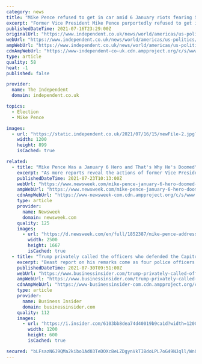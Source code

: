 ```yaml
---
category: news
title: "Mike Pence refused to get in car amid 6 January riots fearing Secret Service ‘conspiracy’, reports claim"
excerpt: "Former Vice President Mike Pence purportedly refused to get into a vehicle with secret service agents amid the 6 January riots out of fear there was a “conspiracy” to “vindicate the ..."
publishedDateTime: 2021-07-16T23:29:00Z
originalUrl: "https://www.independent.co.uk/news/world/americas/us-politics/mike-pence-coup-book-claims-b1885449.html"
webUrl: "https://www.independent.co.uk/news/world/americas/us-politics/mike-pence-coup-book-claims-b1885449.html"
ampWebUrl: "https://www.independent.co.uk/news/world/americas/us-politics/mike-pence-coup-book-claims-b1885449.html"
cdnAmpWebUrl: "https://www-independent-co-uk.cdn.ampproject.org/c/s/www.independent.co.uk/news/world/americas/us-politics/mike-pence-coup-book-claims-b1885449.html"
type: article
quality: 58
heat: -1
published: false

provider:
  name: The Independent
  domain: independent.co.uk

topics:
  - Election
  - Mike Pence

images:
  - url: "https://static.independent.co.uk/2021/07/16/15/newFile-2.jpg?width=1200&auto=webp&quality=75"
    width: 1200
    height: 899
    isCached: true

related:
  - title: "Mike Pence Was a January 6 Hero and That's Why He's Doomed"
    excerpt: "As more reports reveal the actions of former Vice President Mike Pence amid the violence of January 6, his purported heroism stands in contrast to many other high-profile Republicans, whose reputations are tarnished for how they acted about the Capitol riot."
    publishedDateTime: 2021-07-23T10:13:00Z
    webUrl: "https://www.newsweek.com/mike-pence-january-6-hero-doomed-1612108"
    ampWebUrl: "https://www.newsweek.com/mike-pence-january-6-hero-doomed-1612108?amp=1"
    cdnAmpWebUrl: "https://www-newsweek-com.cdn.ampproject.org/c/s/www.newsweek.com/mike-pence-january-6-hero-doomed-1612108?amp=1"
    type: article
    provider:
      name: Newsweek
      domain: newsweek.com
    quality: 125
    images:
      - url: "https://d.newsweek.com/en/full/1852387/mike-pence-addresses-crowd-new-hampshire.jpg"
        width: 2500
        height: 1667
        isCached: true
  - title: "Trump privately called the officers who defended the Capitol on January 6 'pussies,' report says"
    excerpt: "Beast report on his remarks come as four police officers spoke to Congress about their harrowing experience at the Capitol riot."
    publishedDateTime: 2021-07-30T09:51:00Z
    webUrl: "https://www.businessinsider.com/trump-privately-called-officers-guarding-capitol-riot-pussies-report-2021-7"
    ampWebUrl: "https://www.businessinsider.com/trump-privately-called-officers-guarding-capitol-riot-pussies-report-2021-7?amp"
    cdnAmpWebUrl: "https://www-businessinsider-com.cdn.ampproject.org/c/s/www.businessinsider.com/trump-privately-called-officers-guarding-capitol-riot-pussies-report-2021-7?amp"
    type: article
    provider:
      name: Business Insider
      domain: businessinsider.com
    quality: 112
    images:
      - url: "https://i.insider.com/6103bb8dea74d40019b9ca1d?width=1200&format=jpeg"
        width: 1200
        height: 600
        isCached: true

secured: "bLFsazN6J9QMa2kibo1Ad03TeDOXcBeLZDgynVkTIBdoLPL7oG49NJqll/WnOoPGLmRUUhzf1vo0Obl5M0ih9FHXJdTdTPuR+wHFOMQJNQYsOnaVKm+RCopmrRnosMf9BLtqtijnOt8MFzYe4OfGgcmQ8kVthghyuub9qG+fnfLB3hcAEB6ZhanXzHvR55SmkoCZmUqnqhHSXELmY3R1UxWiXALMFxLGyh0rppMc82kz3KXnHiUrxWc+Q7TgbervU8PsjI8YSGzQOotL2aMWkKJE4yYFWY9zvjyWfpeVM60e/dXal689blO6c5o7VT2I8NfpI8Cd755BRrxKHIIg416mYK/TfB0rYlfjQ7ICgVo=;1FQiYEePUs5V/k7N5w5uNg=="
---
```


